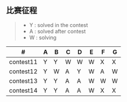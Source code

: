 ## 比赛征程
> * Y : solved in the contest
> * A : solved after contest
> * W : solving


  \# |  A  |  B  |  C  |  D  |  E  |  F  |  G  
---|---|---|---|---|---|---|---
| contest11 | Y | Y | W | W | W | X | X 
| contest12 | Y | W | A | Y | W | A | W 
| contest13 | Y | Y | A | A | W | W | W 
| contest14 | Y | Y | A | A | W | X | X 



